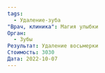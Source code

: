 ```yaml
---
tags:
  - Удаление-зуба
"Врач, клиника": Магия улыбки
Орган:
  - Зубы
Результат: Удаление восьмерки
Стоимость: 3030
Дата: 2022-10-07
---
```

